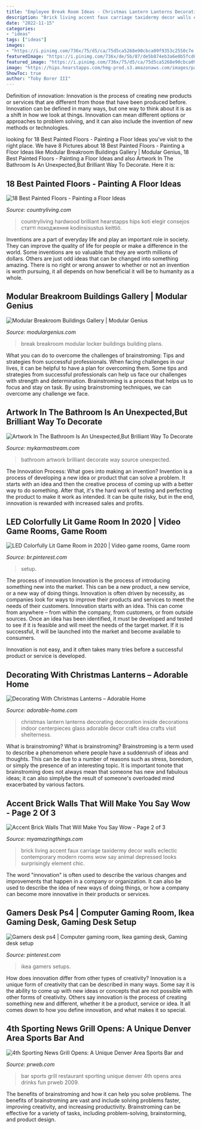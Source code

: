 ```yaml
---
title: "Employee Break Room Ideas - Christmas Lantern Lanterns Decorating Decoration Inside Decorations Indoor Centerpieces Glass Adorable Decor Craft Idea Crafts Visit Shelterness"
description: "Brick living accent faux carriage taxidermy decor walls eclectic contemporary modern rooms wow say animal depressed looks surprisingly element chic"
date: "2022-11-15"
categories:
- "ideas"
tags: ["ideas"]
images:
- "https://i.pinimg.com/736x/75/d5/ca/75d5ca5268e90cbca09f9353c2550c7e.jpg"
featuredImage: "https://i.pinimg.com/736x/de/5b/87/de5b874eb3a6e0b5fcd07cf5affd1155.jpg"
featured_image: "https://i.pinimg.com/736x/75/d5/ca/75d5ca5268e90cbca09f9353c2550c7e.jpg"
image: "https://hips.hearstapps.com/hmg-prod.s3.amazonaws.com/images/painted-floors-blue-coastal-style-1581523250.jpg?crop=1xw:1xh;center,top&amp;resize=480:*"
ShowToc: true
author: "Toby Borer III"
---
```



Definition of innovation:
Innovation is the process of creating new products or services that are different from those that have been produced before. Innovation can be defined in many ways, but one way to think about it is as a shift in how we look at things. Innovation can mean different options or approaches to problem solving, and it can also include the invention of new methods or technologies.

	

		
looking for 18 Best Painted Floors - Painting a Floor Ideas you've visit to the right place. We have 8 Pictures about 18 Best Painted Floors - Painting a Floor Ideas like Modular Breakroom Buildings Gallery | Modular Genius, 18 Best Painted Floors - Painting a Floor Ideas and also Artwork In The Bathroom Is An Unexpected,But Brilliant Way To Decorate. Here it is:
		
    
## 18 Best Painted Floors - Painting A Floor Ideas

<img loading=lazy src="https://hips.hearstapps.com/hmg-prod.s3.amazonaws.com/images/painted-floors-blue-coastal-style-1581523250.jpg?crop=1xw:1xh;center,top&amp;resize=480:*" onerror="this.onerror=null;this.src='https://tse2.mm.bing.net/th?id=OIP.i_krlmPRQiGWcRJyBSIilwHaLH&amp;pid=15.1';" alt="18 Best Painted Floors - Painting a Floor Ideas">

_Source: countryliving.com_

>countryliving hardwood brilliant hearstapps hips koti elegir consejos статті походження kodinsisustus keittiö. 

	

Inventions are a part of everyday life and play an important role in society. They can improve the quality of life for people or make a difference in the world. Some inventions are so valuable that they are worth millions of dollars. Others are just odd ideas that can be changed into something amazing. There is no right or wrong answer to whether or not an invention is worth pursuing, it all depends on how beneficial it will be to humanity as a whole.

    
## Modular Breakroom Buildings Gallery | Modular Genius

<img loading=lazy src="https://www.modulargenius.com/wp-content/gallery/floor-plans-other-breakroom/breakroom-modular-buildings-3.jpg" onerror="this.onerror=null;this.src='https://tse2.mm.bing.net/th?id=OIP.m-Rbe2_kn1Z5C-67poH8VQHaFj&amp;pid=15.1';" alt="Modular Breakroom Buildings Gallery | Modular Genius">

_Source: modulargenius.com_

>break breakroom modular locker buildings building plans. 

	

What you can do to overcome the challenges of brainstroming: Tips and strategies from successful professionals.
When facing challenges in our lives, it can be helpful to have a plan for overcoming them. Some tips and strategies from successful professionals can help us face our challenges with strength and determination. Brainstroming is a process that helps us to focus and stay on task. By using brainstroming techniques, we can overcome any challenge we face.

    
## Artwork In The Bathroom Is An Unexpected,But Brilliant Way To Decorate

<img loading=lazy src="https://mykarmastream.com/wp-content/uploads/2018/01/bathroom-artwork-decor-png.jpeg" onerror="this.onerror=null;this.src='https://tse2.mm.bing.net/th?id=OIP.msuJeXnOQ8vQNNa_f3ktKwHaK9&amp;pid=15.1';" alt="Artwork In The Bathroom Is An Unexpected,But Brilliant Way To Decorate">

_Source: mykarmastream.com_

>bathroom artwork brilliant decorate way source unexpected. 

	

The Innovation Process: What goes into making an invention?
Invention is a process of developing a new idea or product that can solve a problem. It starts with an idea and then the creative process of coming up with a better way to do something. After that, it's the hard work of testing and perfecting the product to make it work as intended. It can be quite risky, but in the end, innovation is rewarded with increased sales and profits.

    
## LED Colorfully Lit Game Room In 2020 | Video Game Rooms, Game Room

<img loading=lazy src="https://i.pinimg.com/736x/de/5b/87/de5b874eb3a6e0b5fcd07cf5affd1155.jpg" onerror="this.onerror=null;this.src='https://tse1.mm.bing.net/th?id=OIP.DKaGJPAXXPQxGBOS4hy8SwHaHa&amp;pid=15.1';" alt="LED Colorfully Lit Game Room in 2020 | Video game rooms, Game room">

_Source: br.pinterest.com_

>setup. 

	

The process of innovation
Innovation is the process of introducing something new into the market. This can be a new product, a new service, or a new way of doing things. Innovation is often driven by necessity, as companies look for ways to improve their products and services to meet the needs of their customers.
Innovation starts with an idea. This can come from anywhere – from within the company, from customers, or from outside sources. Once an idea has been identified, it must be developed and tested to see if it is feasible and will meet the needs of the target market. If it is successful, it will be launched into the market and become available to consumers.

Innovation is not easy, and it often takes many tries before a successful product or service is developed.

    
## Decorating With Christmas Lanterns – Adorable Home

<img loading=lazy src="https://adorable-home.com/wp-content/gallery/decorating-with-christmas-lanterns/decorating-with-christmas-lanterns-4.jpg" onerror="this.onerror=null;this.src='https://tse2.mm.bing.net/th?id=OIP.3NT0GxurxkQ4wKuspyQ9UAHaLH&amp;pid=15.1';" alt="Decorating With Christmas Lanterns – Adorable Home">

_Source: adorable-home.com_

>christmas lantern lanterns decorating decoration inside decorations indoor centerpieces glass adorable decor craft idea crafts visit shelterness. 

	

What is brainstroming?
What is brainstroming? Brainstroming is a term used to describe a phenomenon where people have a suddenrush of ideas and thoughts. This can be due to a number of reasons such as stress, boredom, or simply the presence of an interesting topic. It is important tonote that brainstroming does not always mean that someone has new and fabulous ideas; it can also simplybe the result of someone's overloaded mind exacerbated by various factors.

    
## Accent Brick Walls That Will Make You Say Wow - Page 2 Of 3

<img loading=lazy src="http://myamazingthings.com/wp-content/uploads/2017/01/faux-brick-wall-in-Living-Room-Contemporary-with-brick-accent-wall-animal-head-art-9.jpg" onerror="this.onerror=null;this.src='https://tse2.mm.bing.net/th?id=OIP.tNLaB4a0Aof_nCUhH2YemAHaLH&amp;pid=15.1';" alt="Accent Brick Walls That Will Make You Say Wow - Page 2 of 3">

_Source: myamazingthings.com_

>brick living accent faux carriage taxidermy decor walls eclectic contemporary modern rooms wow say animal depressed looks surprisingly element chic. 

	

The word "innovation" is often used to describe the various changes and improvements that happen in a company or organization. It can also be used to describe the idea of new ways of doing things, or how a company can become more innovative in their products or services.

    
## Gamers Desk Ps4 | Computer Gaming Room, Ikea Gaming Desk, Gaming Desk Setup

<img loading=lazy src="https://i.pinimg.com/736x/75/d5/ca/75d5ca5268e90cbca09f9353c2550c7e.jpg" onerror="this.onerror=null;this.src='https://tse3.mm.bing.net/th?id=OIP.kmLBEDDinoN3pkBbv7yZhQHaJ3&amp;pid=15.1';" alt="Gamers desk ps4 | Computer gaming room, Ikea gaming desk, Gaming desk setup">

_Source: pinterest.com_

>ikea gamers setups. 

	

How does innovation differ from other types of creativity?
Innovation is a unique form of creativity that can be described in many ways. Some say it is the ability to come up with new ideas or concepts that are not possible with other forms of creativity. Others say innovation is the process of creating something new and different, whether it be a product, service or idea. It all comes down to how you define innovation, and what makes it so special.

    
## 4th Sporting News Grill Opens: A Unique Denver Area Sports Bar And

<img loading=lazy src="http://ww1.prweb.com/prfiles/2009/05/29/82814/barlg.jpg" onerror="this.onerror=null;this.src='https://tse3.mm.bing.net/th?id=OIP.-tIgaIQKuXE6vE0vJpNIxAHaE8&amp;pid=15.1';" alt="4th Sporting News Grill Opens: A Unique Denver Area Sports Bar and">

_Source: prweb.com_

>bar sports grill restaurant sporting unique denver 4th opens area drinks fun prweb 2009. 

	

The benefits of brainstroming and how it can help you solve problems.
The benefits of brainstroming are vast and include solving problems faster, improving creativity, and increasing productivity. Brainstroming can be effective for a variety of tasks, including problem-solving, brainstorming, and product design.

